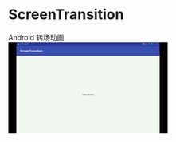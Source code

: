 # ScreenTransition
Android 转场动画<br>
![转场动画](https://github.com/yangchun9525/ScreenTransition/blob/master/app/picture/screen.gif)
